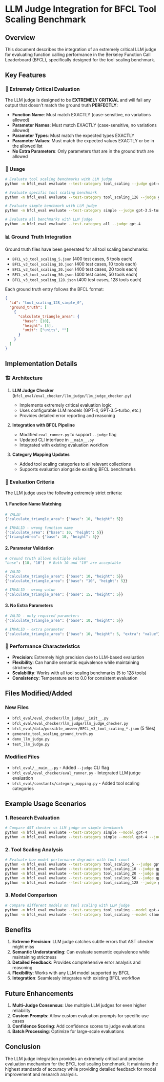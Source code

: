 # LLM Judge Integration for BFCL Tool Scaling Benchmark

## Overview

This document describes the integration of an extremely critical LLM judge for evaluating function calling performance in the Berkeley Function Call Leaderboard (BFCL), specifically designed for the tool scaling benchmark.

## Key Features

### 🎯 Extremely Critical Evaluation
The LLM judge is designed to be **EXTREMELY CRITICAL** and will fail any output that doesn't match the ground truth **PERFECTLY**:

- **Function Name**: Must match EXACTLY (case-sensitive, no variations allowed)
- **Parameter Names**: Must match EXACTLY (case-sensitive, no variations allowed)  
- **Parameter Types**: Must match the expected types EXACTLY
- **Parameter Values**: Must match the expected values EXACTLY or be in the allowed list
- **No Extra Parameters**: Only parameters that are in the ground truth are allowed

### 🔧 Usage

```bash
# Evaluate tool scaling benchmarks with LLM judge
python -m bfcl_eval evaluate --test-category tool_scaling --judge gpt-4

# Evaluate specific tool scaling benchmark
python -m bfcl_eval evaluate --test-category tool_scaling_128 --judge gpt-4

# Evaluate simple benchmark with LLM judge
python -m bfcl_eval evaluate --test-category simple --judge gpt-3.5-turbo

# Evaluate all benchmarks with LLM judge
python -m bfcl_eval evaluate --test-category all --judge gpt-4
```

### 📊 Ground Truth Integration

Ground truth files have been generated for all tool scaling benchmarks:

- `BFCL_v3_tool_scaling_5.json` (400 test cases, 5 tools each)
- `BFCL_v3_tool_scaling_10.json` (400 test cases, 10 tools each)
- `BFCL_v3_tool_scaling_20.json` (400 test cases, 20 tools each)
- `BFCL_v3_tool_scaling_50.json` (400 test cases, 50 tools each)
- `BFCL_v3_tool_scaling_128.json` (400 test cases, 128 tools each)

Each ground truth entry follows the BFCL format:
```json
{
  "id": "tool_scaling_128_simple_0",
  "ground_truth": [
    {
      "calculate_triangle_area": {
        "base": [10],
        "height": [5], 
        "unit": ["units", ""]
      }
    }
  ]
}
```

## Implementation Details

### 🏗️ Architecture

1. **LLM Judge Checker** (`bfcl_eval/eval_checker/llm_judge/llm_judge_checker.py`)
   - Implements extremely critical evaluation logic
   - Uses configurable LLM models (GPT-4, GPT-3.5-turbo, etc.)
   - Provides detailed error reporting and reasoning

2. **Integration with BFCL Pipeline**
   - Modified `eval_runner.py` to support `--judge` flag
   - Updated CLI interface in `__main__.py`
   - Integrated with existing evaluation workflow

3. **Category Mapping Updates**
   - Added tool scaling categories to all relevant collections
   - Supports evaluation alongside existing BFCL benchmarks

### 🎯 Evaluation Criteria

The LLM judge uses the following extremely strict criteria:

#### 1. Function Name Matching
```python
# VALID
{"calculate_triangle_area": {"base": 10, "height": 5}}

# INVALID - wrong function name
{"calculate_area": {"base": 10, "height": 5}}
{"triangleArea": {"base": 10, "height": 5}}
```

#### 2. Parameter Validation
```python
# Ground truth allows multiple values
"base": [10, "10"]  # Both 10 and "10" are acceptable

# VALID
{"calculate_triangle_area": {"base": 10, "height": 5}}
{"calculate_triangle_area": {"base": "10", "height": 5}}

# INVALID - wrong value
{"calculate_triangle_area": {"base": 15, "height": 5}}
```

#### 3. No Extra Parameters
```python
# VALID - only required parameters
{"calculate_triangle_area": {"base": 10, "height": 5}}

# INVALID - extra parameter
{"calculate_triangle_area": {"base": 10, "height": 5, "extra": "value"}}
```

### 🚀 Performance Characteristics

- **Precision**: Extremely high precision due to LLM-based evaluation
- **Flexibility**: Can handle semantic equivalence while maintaining strictness
- **Scalability**: Works with all tool scaling benchmarks (5 to 128 tools)
- **Consistency**: Temperature set to 0.0 for consistent evaluation

## Files Modified/Added

### New Files
- `bfcl_eval/eval_checker/llm_judge/__init__.py`
- `bfcl_eval/eval_checker/llm_judge/llm_judge_checker.py`
- `bfcl_eval/data/possible_answer/BFCL_v3_tool_scaling_*.json` (5 files)
- `generate_tool_scaling_ground_truth.py`
- `demo_llm_judge.py`
- `test_llm_judge.py`

### Modified Files
- `bfcl_eval/__main__.py` - Added `--judge` CLI flag
- `bfcl_eval/eval_checker/eval_runner.py` - Integrated LLM judge evaluation
- `bfcl_eval/constants/category_mapping.py` - Added tool scaling categories

## Example Usage Scenarios

### 1. Research Evaluation
```bash
# Compare AST checker vs LLM judge on simple benchmark
python -m bfcl_eval evaluate --test-category simple --model gpt-4
python -m bfcl_eval evaluate --test-category simple --model gpt-4 --judge gpt-4
```

### 2. Tool Scaling Analysis
```bash
# Evaluate how model performance degrades with tool count
python -m bfcl_eval evaluate --test-category tool_scaling_5 --judge gpt-4
python -m bfcl_eval evaluate --test-category tool_scaling_10 --judge gpt-4
python -m bfcl_eval evaluate --test-category tool_scaling_20 --judge gpt-4
python -m bfcl_eval evaluate --test-category tool_scaling_50 --judge gpt-4
python -m bfcl_eval evaluate --test-category tool_scaling_128 --judge gpt-4
```

### 3. Model Comparison
```bash
# Compare different models on tool scaling with LLM judge
python -m bfcl_eval evaluate --test-category tool_scaling --model gpt-4 --judge gpt-4
python -m bfcl_eval evaluate --test-category tool_scaling --model claude-3 --judge gpt-4
```

## Benefits

1. **Extreme Precision**: LLM judge catches subtle errors that AST checker might miss
2. **Semantic Understanding**: Can evaluate semantic equivalence while maintaining strictness
3. **Detailed Feedback**: Provides comprehensive error analysis and reasoning
4. **Flexibility**: Works with any LLM model supported by BFCL
5. **Integration**: Seamlessly integrates with existing BFCL workflow

## Future Enhancements

1. **Multi-Judge Consensus**: Use multiple LLM judges for even higher reliability
2. **Custom Prompts**: Allow custom evaluation prompts for specific use cases
3. **Confidence Scoring**: Add confidence scores to judge evaluations
4. **Batch Processing**: Optimize for large-scale evaluations

## Conclusion

The LLM judge integration provides an extremely critical and precise evaluation mechanism for the BFCL tool scaling benchmark. It maintains the highest standards of accuracy while providing detailed feedback for model improvement and research analysis.